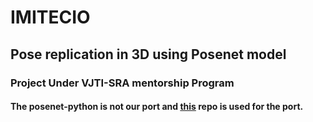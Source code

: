 # IMITECIO
## Pose replication in 3D using Posenet model
### Project Under VJTI-SRA mentorship Program
#### The posenet-python is not our port and [this](https://github.com/rwightman/posenet-python) repo is used for the port.
